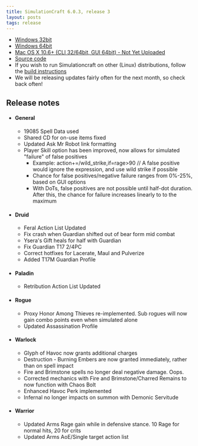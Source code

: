 ```yaml
---
title: SimulationCraft 6.0.3, release 3
layout: posts
tags: release
---
```

* [Windows 32bit](http://downloads.simulationcraft.org/simc-603-3-win32-10-27-4b0eefb.zip)
* [Windows 64bit](http://downloads.simulationcraft.org/simc-603-3-win64-10-27-4b0eefb.zip)
* [Mac OS X 10.6+ (CLI 32/64bit, GUI 64bit) - Not Yet Uploaded](http://downloads.simulationcraft.org/simc-603-3-osx-x86.dmg)
* [Source code](http://downloads.simulationcraft.org/simc-603-3-source.zip)
* If you wish to run Simulationcraft on other (Linux) distributions, follow the [build instructions](http://code.google.com/p/simulationcraft/wiki/HowToBuild)
* We will be releasing updates fairly often for the next month, so check back often!
## Release notes
* #### General
  * 19085 Spell Data used
  * Shared CD for on-use items fixed
  * Updated Ask Mr Robot link formatting
  * Player Skill option has been improved, now allows for simulated "failure" of false positives
    * Example: action+=/wild_strike,if=rage>90 // A false positive would ignore the expression, and use wild strike if possible
	* Chance for false positives/negative failure ranges from 0%-25%, based on GUI options
    * With DoTs, false positives are not possible until half-dot duration. After this, the chance for failure increases linearly to to the maximum
* #### Druid
  * Feral Action List Updated
  * Fix crash when Guardian shifted out of bear form mid combat
  * Ysera's Gift heals for half with Guardian
  * Fix Guardian T17 2/4PC
  * Correct hotfixes for Lacerate, Maul and Pulverize
  * Added T17M Guardian Profile
* #### Paladin
  * Retribution Action List Updated
* #### Rogue
  * Proxy Honor Among Thieves re-implemented. Sub rogues will now gain combo points even when simulated alone
  * Updated Assassination Profile
* #### Warlock
  * Glyph of Havoc now grants additional charges
  * Destruction - Burning Embers are now granted immediately, rather than on spell impact
  * Fire and Brimstone spells no longer deal negative damage. Oops.
  * Corrected mechanics with Fire and Brimstone/Charred Remains to now function with Chaos Bolt
  * Enhanced Havoc Perk implemented
  * Infernal no longer impacts on summon with Demonic Servitude
* #### Warrior
  * Updated Arms Rage gain while in defensive stance. 10 Rage for normal hits, 20 for crits
  * Updated Arms AoE/Single target action list